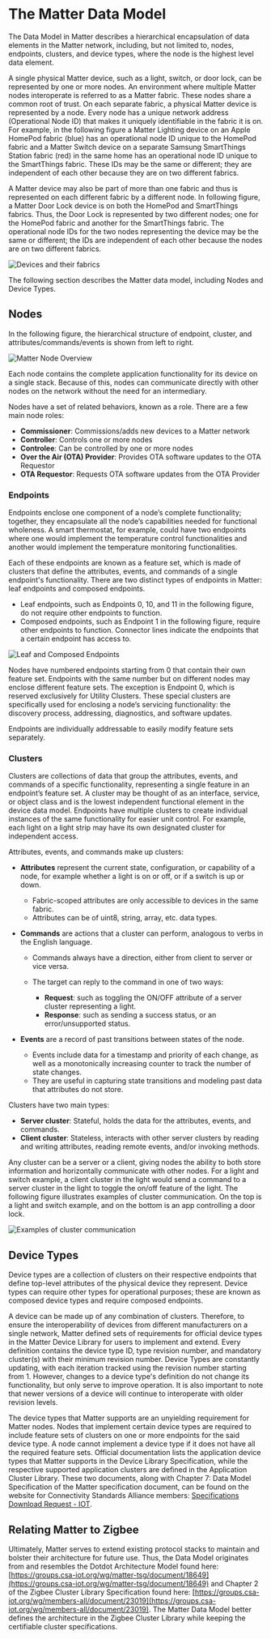 # The Matter Data Model

The Data Model in Matter describes a hierarchical encapsulation of data elements in the Matter network, including, but not limited to, nodes, endpoints, clusters, and device types, where the node is the highest level data element.

A single physical Matter device, such as a light, switch, or door lock, can be represented by one or more nodes. An environment where multiple Matter nodes interoperate is referred to as a Matter fabric. These nodes share a common root of trust. On each separate fabric, a physical Matter device is represented by a node. Every node has a unique network address (Operational Node ID) that makes it uniquely identifiable in the fabric it is on. For example, in the following figure a Matter Lighting device on an Apple HomePod fabric (blue) has an operational node ID unique to the HomePod fabric and a Matter Switch device on a separate Samsung SmartThings Station fabric (red) in the same home has an operational node ID unique to the SmartThings fabric. These IDs may be the same or different; they are independent of each other because they are on two different fabrics.

A Matter device may also be part of more than one fabric and thus is represented on each different fabric by a different node. In following figure, a Matter Door Lock device is on both the HomePod and SmartThings fabrics. Thus, the Door Lock is represented by two different nodes; one for the HomePod fabric and another for the SmartThings fabric. The operational node IDs for the two nodes representing the device may be the same or different; the IDs are independent of each other because the nodes are on two different fabrics.

![Devices and their fabrics](resources/devices-fabrics.png)

The following section describes the Matter data model, including Nodes and Device Types.

## Nodes

In the following figure, the hierarchical structure of endpoint, cluster, and attributes/commands/events is shown from left to right.

![Matter Node Overview](resources/node-overview.jpg)

Each node contains the complete application functionality for its device on a single stack. Because of this, nodes can communicate directly with other nodes on the network without the need for an intermediary.

Nodes have a set of related behaviors, known as a role. There are a few main node roles:

- **Commissioner**: Commissions/adds new devices to a Matter network
- **Controller**: Controls one or more nodes
- **Controlee**: Can be controlled by one or more nodes
- **Over the Air (OTA) Provider**: Provides OTA software updates to the OTA Requestor
- **OTA Requestor**: Requests OTA software updates from the OTA Provider

### Endpoints

Endpoints enclose one component of a node’s complete functionality; together, they encapsulate all the node’s capabilities needed for functional wholeness. A smart thermostat, for example, could have two endpoints where one would implement the temperature control functionalities and another would implement the temperature monitoring functionalities.

Each of these endpoints are known as a feature set, which is made of clusters that define the attributes, events, and commands of a single endpoint's functionality. There are two distinct types of endpoints in Matter: leaf endpoints and composed endpoints.

- Leaf endpoints, such as Endpoints 0, 10, and 11 in the following figure, do not require other endpoints to function.
- Composed endpoints, such as Endpoint 1 in the following figure, require other endpoints to function. Connector lines indicate the endpoints that a certain endpoint has access to.

![Leaf and Composed Endpoints](resources/endpoint-types.jpg)

Nodes have numbered endpoints starting from 0 that contain their own feature set. Endpoints with the same number but on different nodes may enclose different feature sets. The exception is Endpoint 0, which is reserved exclusively for Utility Clusters. These special clusters are specifically used for enclosing a node’s servicing functionality: the discovery process, addressing, diagnostics, and software updates.

Endpoints are individually addressable to easily modify feature sets separately.

### Clusters

Clusters are collections of data that group the attributes, events, and commands of a specific functionality, representing a single feature in an endpoint’s feature set. A cluster may be thought of as an interface, service, or object class and is the lowest independent functional element in the device data model. Endpoints have multiple clusters to create individual instances of the same functionality for easier unit control. For example, each light on a light strip may have its own designated cluster for independent access.

Attributes, events, and commands make up clusters:

- **Attributes** represent the current state, configuration, or capability of a node, for example whether a light is on or off, or if a switch is up or down.

  - Fabric-scoped attributes are only accessible to devices in the same fabric.
  - Attributes can be of uint8, string, array, etc. data types.

- **Commands** are actions that a cluster can perform, analogous to verbs in the English language.

  - Commands always have a direction, either from client to server or vice versa.
  - The target can reply to the command in one of two ways:

    - **Request**: such as toggling the ON/OFF attribute of a server cluster representing a light.
    - **Response**: such as sending a success status, or an error/unsupported status.

- **Events** are a record of past transitions between states of the node.

  - Events include data for a timestamp and priority of each change, as well as a monotonically increasing counter to track the number of state changes.
  - They are useful in capturing state transitions and modeling past data that attributes do not store.

Clusters have two main types:

- **Server cluster**: Stateful, holds the data for the attributes, events, and commands.
- **Client cluster**: Stateless, interacts with other server clusters by reading and writing attributes, reading remote events, and/or invoking methods.

Any cluster can be a server or a client, giving nodes the ability to both store information and horizontally communicate with other nodes. For a light and switch example, a client cluster in the light would send a command to a server cluster in the light to toggle the on/off feature of the light. The following figure illustrates examples of cluster communication. On the top is a light and switch example, and on the bottom is an app controlling a door lock.

![Examples of cluster communication](resources/communication-examples.jpg)

## Device Types

Device types are a collection of clusters on their respective endpoints that define top-level attributes of the physical device they represent. Device types can require other types for operational purposes; these are known as composed device types and require composed endpoints.

A device can be made up of any combination of clusters. Therefore, to ensure the interoperability of devices from different manufacturers on a single network, Matter defined sets of requirements for official device types in the Matter Device Library for users to implement and extend. Every definition contains the device type ID, type revision number, and mandatory cluster(s) with their minimum revision number. Device Types are constantly updating, with each iteration tracked using the revision number starting from 1. However, changes to a device type's definition do not change its functionality, but only serve to improve operation. It is also important to note that newer versions of a device will continue to interoperate with older revision levels.

The device types that Matter supports are an unyielding requirement for Matter nodes. Nodes that implement certain device types are required to include feature sets of clusters on one or more endpoints for the said device type. A node cannot implement a device type if it does not have all the required feature sets. Official documentation lists the application device types that Matter supports in the Device Library Specification, while the respective supported application clusters are defined in the Application Cluster Library. These two documents, along with Chapter 7: Data Model Specification of the Matter specification document, can be found on the website for Connectivity Standards Alliance members: [Specifications Download Request - IOT](https://csa-iot.org/developer-resource/specifications-download-request/).

## Relating Matter to Zigbee

Ultimately, Matter serves to extend existing protocol stacks to maintain and bolster their architecture for future use. Thus, the Data Model originates from and resembles the Dotdot Architecture Model found here: [https://groups.csa-iot.org/wg/matter-tsg/document/18649](https://groups.csa-iot.org/wg/matter-tsg/document/18649) and Chapter 2 of the Zigbee Cluster Library Specification found here: [https://groups.csa-iot.org/wg/members-all/document/23019](https://groups.csa-iot.org/wg/members-all/document/23019). The Matter Data Model better defines the architecture in the Zigbee Cluster Library while keeping the certifiable cluster specifications.

